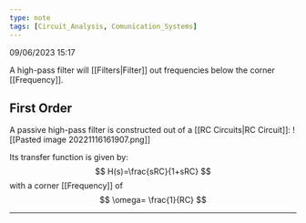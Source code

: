```yaml
---
type: note
tags: [Circuit_Analysis, Comunication_Systems]
---
```

09/06/2023 15:17

  

A high-pass filter will [[Filters|Filter]] out frequencies below the corner [[Frequency]].

## First Order
A passive high-pass filter is constructed out of a [[RC Circuits|RC Circuit]]:
![[Pasted image 20221116161907.png]]

Its transfer function is given by:
$$
H(s)=\frac{sRC}{1+sRC}
$$
with a corner [[Frequency]] of
$$
\omega= \frac{1}{RC}
$$


---
